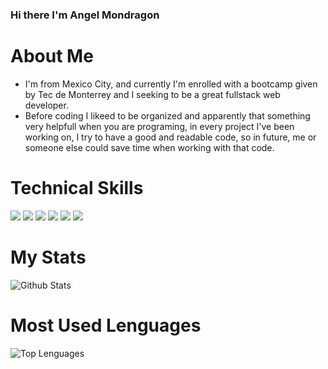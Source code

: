 ### Hi there I'm Angel Mondragon

<!--
**AngelMond/AngelMond** is a ✨ _special_ ✨ repository because its `README.md` (this file) appears on your GitHub profile.

Here are some ideas to get you started:

- 🔭 I’m currently working on ...
- 🌱 I’m currently learning  ...
- 👯 I’m looking to collaborate on ...
- 🤔 I’m looking for help with ...
- 💬 Ask me about ...
- 📫 How to reach me: ...
- 😄 Pronouns: ...
- ⚡ Fun fact: ...
-->

# About Me
* I'm from Mexico City, and currently I'm enrolled with a bootcamp given by Tec de Monterrey and I seeking to be a great fullstack web developer.
* Before coding I likeed to be organized and apparently that something very helpfull when you are programing, in every project I've been working on, I try to have a good and readable code, so in future, me or someone else could save time when working with that code.

# Technical Skills
<!------------------------------------- LOGOS ------------------------------->
<!--HTML-->
<img src="https://img.shields.io/badge/-HTML-e34f26?logo=html5&logoColor=fff">

<!--CSS-->
<img src="https://img.shields.io/badge/-CSS-1572B6?logo=css3&logoColor=fff">

<!--JAVASCRIPT-->
<img src="https://img.shields.io/badge/-JavaScript-F7DF1E?logo=javascript&logoColor=fff">

<!--BOOTSTRAP-->
<img src="https://img.shields.io/badge/-Bootstrap-7952B3?logo=bootstrap&logoColor=fff">

<!--TAILWIND-->
<img src="https://img.shields.io/badge/-Tailwind-06B6D4?logo=tailwind&logoColor=fff">

<!--SASS-->
<img src="https://img.shields.io/badge/-SASS-CC6699?logo=sass&logoColor=fff">


# My Stats
![Github Stats](https://github-readme-stats.vercel.app/api?username=AngelMond&count_private=true&show_icons=true&theme=radical)


# Most Used Lenguages
![Top Lenguages](https://github-readme-stats.vercel.app/api/top-langs/?username=ANGELMOND&show_icons=true&theme=radical)
